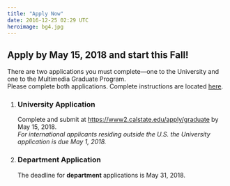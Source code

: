 ```yaml
---
title: "Apply Now"
date: 2016-12-25 02:29 UTC
heroimage: bg4.jpg
---
```

Apply by May 15, 2018 and start this Fall!
----
There are two applications you must complete—one to the University and one to the Multimedia Graduate Program.  
Please complete both applications. Complete instructions are located [here](../admission/).

1. ### University Application
   Complete and submit at https://www2.calstate.edu/apply/graduate by May 15, 2018.<br>
   *For international applicants residing outside the U.S. the University application is due May 1, 2018.*

2. ### Department Application
   The deadline for <b>department</b> applications is May 31, 2018.
   
<script type="text/javascript" id="rbox-loader-script">if(!window._rbox){_rbox = { host_protocol:document.location.protocol, ready:function(cb){this.onready=cb;} };(function(d, e) {var s, t, i, src=['/static/client-src-served/widget/43199/rbox_api.js', '/static/client-src-served/widget/43199/rbox_impl.js']; t = d.getElementsByTagName(e); t=t[t.length - 1];for(i=0; i<src.length; i++) {s = d.createElement(e); s.src = _rbox.host_protocol + '//w.recruiterbox.com' + eval("src" + String.fromCharCode(91) + String(i) + String.fromCharCode(93));t.parentNode.insertBefore(s, t.nextSibling);}})(document, 'script');}</script>
